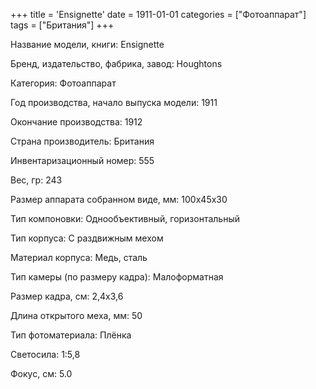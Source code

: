 +++
title = 'Ensignette'
date = 1911-01-01
categories = ["Фотоаппарат"]
tags = ["Британия"]
+++

Название модели, книги: Ensignette

Бренд, издательство, фабрика, завод: Houghtons

Категория: Фотоаппарат

Год производства, начало выпуска модели: 1911

Окончание производства: 1912

Страна производитель: Британия

Инвентаризационный номер: 555

Вес, гр: 243

Размер аппарата  собранном виде, мм: 100х45х30

Тип компоновки: Однообъективный, горизонтальный

Тип корпуса: С раздвижным мехом

Материал корпуса: Медь, сталь

Тип камеры (по размеру кадра): Малоформатная

Размер кадра, см: 2,4х3,6

Длина открытого меха, мм: 50

Тип фотоматериала: Плёнка

Светосила: 1:5,8

Фокус, см: 5.0

